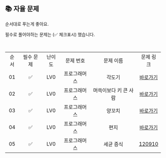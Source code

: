 ## 📚 자율 문제

순서대로 푸는게 좋아요.

필수로 풀어야하는 문제는 (✅ 체크표시) 했습니다.

<br/>
<table>
  <tr>
    <td align="center">순서</td>
    <td align="center">필수 문제</td>
    <td align="center">난이도</td>
    <td align="center">문제 번호</td>
    <td align="center">문제 이름</td>
    <td align="center">문제 링크</td>
  </tr>
    <tr>
    <td align="center">01</td>
    <td align="center">✅</td>
    <td align="center">LV0</td>
    <td align="center">프로그래머스</td>
    <td align="center">각도기</td>
    <td align="center"><a href="https://school.programmers.co.kr/learn/courses/30/lessons/120829">바로가기</a></td>
  </tr>
     <tr>
    <td align="center">02</td>
    <td align="center">✅</td>
    <td align="center">LV0</td>
    <td align="center">프로그래머스</td>
    <td align="center">머쓱이보다 키 큰 사람</td>
    <td align="center"><a href="https://school.programmers.co.kr/learn/courses/30/lessons/120585">바로가기</a></td>
  </tr>
    <tr>
    <td align="center">03</td>
    <td align="center">✅</td>
    <td align="center">LV0</td>
    <td align="center">프로그래머스</td>
    <td align="center">양꼬치</td>
    <td align="center"><a href="https://school.programmers.co.kr/learn/courses/30/lessons/120830">바로가기</a></td>
  </tr>

   <tr>
    <td align="center">04</td>
    <td align="center">✅</td>
    <td align="center">LV0</td>
    <td align="center">프로그래머스</td>
    <td align="center">편지</td>
    <td align="center"><a href="https://school.programmers.co.kr/learn/courses/30/lessons/120898">바로가기</a></td>
  </tr>
   <tr>
    <td align="center">05</td>
    <td align="center">✅</td>
    <td align="center">LV0</td>
    <td align="center">프로그래머스</td>
    <td align="center">세균 증식</td>
    <td align="center"><a href="https://school.programmers.co.kr/learn/courses/30/lessons/181928">120910</a></td>
  </tr>
</table>
<br/><br/>

